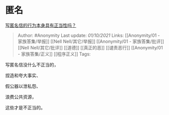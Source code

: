 # 匿名
[写匿名信的行为本身具有正当性吗？](https://www.zhihu.com/question/490036611/answer/2149517054)

> Author: #Anonymity 
Last update: *01/10/2021* 
Links: [[Anonymity/01 - 家族答集/举报]] [[Nell Nell/其它/举报]] [[Anonymity/01 - 家族答集/批评]] [[Nell Nell/其它/批评]] [[道德]] [[真正的恶]] [[谴责恶行]] [[Anonymity/01 - 家族答集/正义]] [[程序正义]] 
Tags:   

写匿名信没什么不正当的，

捏造和夸大事实、

假公器以泄私怨、

浪费公共资源，

这些才是不正当的。